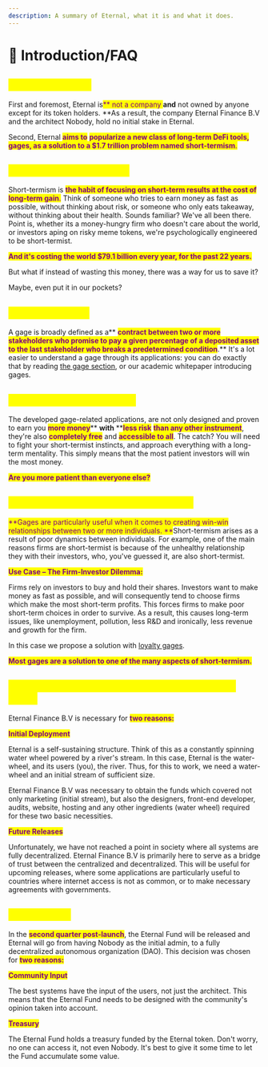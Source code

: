 ```yaml
---
description: A summary of Eternal, what it is and what it does.
---
```


# 📔 Introduction/FAQ

## <mark style="color:yellow;">What is Eternal?</mark>

First and foremost, Eternal is<mark style="color:purple;">** not a company **</mark>and<mark style="color:purple;">** not owned by anyone except for its token holders. **</mark>As a result, the company Eternal Finance B.V and the architect Nobody, hold no initial stake in Eternal.&#x20;

Second, Eternal <mark style="color:purple;">**aims to**</mark> <mark style="color:purple;">**popularize a new class of long-term DeFi tools, gages, as a solution to a $1.7 trillion problem named short-termism**</mark><mark style="color:purple;">.</mark>

## <mark style="color:yellow;">What is short-termism?</mark>

Short-termism is <mark style="color:purple;">**the habit of focusing on short-term results at the cost of long-term gain**</mark><mark style="color:purple;">.</mark> Think of someone who tries to earn money as fast as possible, without thinking about risk, or someone who only eats takeaway, without thinking about their health. Sounds familiar? We've all been there. Point is, whether its a money-hungry firm who doesn't care about the world, or investors aping on risky meme tokens, we're psychologically engineered to be short-termist.&#x20;

<mark style="color:purple;">**And it's costing the world $79.1 billion every year, for the past 22 years.**</mark>

But what if instead of wasting this money, there was a way for us to save it?&#x20;

Maybe, even put it in our pockets?

## <mark style="color:yellow;">What is a gage?</mark>

A gage is broadly defined as a** **<mark style="color:purple;">**contract between two or more stakeholders who promise to pay a given percentage of a deposited asset to the last stakeholder who breaks a predetermined condition**</mark>**.** It's a lot easier to understand a gage through its applications: you can do exactly that by reading [the gage section](products-services/gages/), or our academic whitepaper introducing gages.

## <mark style="color:yellow;">Why should I use gages?</mark>

The developed gage-related applications, are not only designed and proven to earn you <mark style="color:purple;">**more money**</mark>** **with** **<mark style="color:purple;">**less risk**</mark> <mark style="color:purple;"></mark><mark style="color:purple;">**than any other instrument**</mark>, they're also <mark style="color:purple;">**completely free**</mark> and <mark style="color:purple;">**accessible to all**</mark>. The catch? You will need to fight your short-termist instincts, and approach everything with a long-term mentality. This simply means that the most patient investors will win the most money.&#x20;

<mark style="color:purple;">**Are you more patient than everyone else?**</mark>

## <mark style="color:yellow;">How do gages solve short-termism?</mark>

<mark style="color:purple;">**Gages are particularly useful when it comes to creating win-win relationships between two or more individuals. **</mark>Short-termism arises as a result of poor dynamics between individuals. For example, one of the main reasons firms are short-termist is because of the unhealthy relationship they with their investors, who, you've guessed it, are also short-termist.

<mark style="color:purple;">**Use Case – The Firm-Investor Dilemma:**</mark>

Firms rely on investors to buy and hold their shares. Investors want to make money as fast as possible, and will consequently tend to choose firms which make the most short-term profits. This forces firms to make poor short-term choices in order to survive. As a result, this causes long-term issues, like unemployment, pollution, less R\&D and ironically, less revenue and growth for the firm.

In this case we propose a solution with [loyalty gages](products-services/gages/loyalty-gage.md).

<mark style="color:purple;">**Most gages are a solution to one of the many aspects of short-termism.**</mark>

## <mark style="color:yellow;">What is the company Eternal Finance B.V for then?</mark>

Eternal Finance B.V is necessary for <mark style="color:purple;">**two reasons:**</mark>

<mark style="color:purple;">**Initial Deployment**</mark>

Eternal is a self-sustaining structure. Think of this as a constantly spinning water wheel powered by a river's stream. In this case, Eternal is the water-wheel, and its users (you), the river. Thus, for this to work, we need a water-wheel and an initial stream of sufficient size.&#x20;

Eternal Finance B.V was necessary to obtain the funds which covered not only marketing (initial stream), but also the designers, front-end developer, audits, website, hosting and any other ingredients (water wheel) required for these two basic necessities.&#x20;

<mark style="color:purple;">**Future Releases**</mark>

Unfortunately, we have not reached a point in society where all systems are fully decentralized. Eternal Finance B.V is primarily here to serve as a bridge of trust between the centralized and decentralized. This will be useful for upcoming releases, where some applications are particularly useful to countries where internet access is not as common, or to make necessary agreements with governments.&#x20;

## <mark style="color:yellow;">Governance</mark>

In the <mark style="color:purple;">**second quarter post-launch**</mark>, the Eternal Fund will be released and Eternal will go from having Nobody as the initial admin, to a fully decentralized autonomous organization (DAO). This decision was chosen for <mark style="color:purple;">**two reasons:**</mark>

<mark style="color:purple;">**Community Input**</mark>

The best systems have the input of the users, not just the architect. This means that the Eternal Fund needs to be designed with the community's opinion taken into account.

<mark style="color:purple;">**Treasury**</mark>

The Eternal Fund holds a treasury funded by the Eternal token. Don't worry, no one can access it, not even Nobody. It's best to give it some time to let the Fund accumulate some value.

